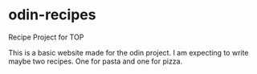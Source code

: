 # odin-recipes
Recipe Project for TOP

This is a basic website made for the odin project. I am expecting to write maybe two recipes. One for pasta and one for pizza.
